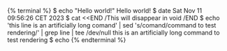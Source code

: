 {% terminal %}
$ echo "Hello world!"
Hello world!
$ date
Sat Nov 11 09:56:26 CET 2023
$ cat <<END
/This will disappear in void
/END
$ echo 'this line is an artificially long comand' | sed 's/comand/command to test rendering/' | grep line | tee /dev/null
this is an artificially long command to test rendering
$ echo
{% endterminal %}

